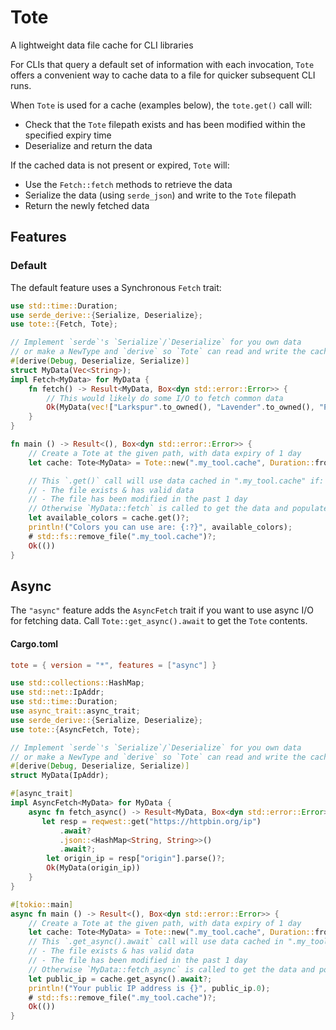# Tote

A lightweight data file cache for CLI libraries

For CLIs that query a default set of information with each invocation,
`Tote` offers a convenient way to cache data to a file for quicker
subsequent CLI runs.

When `Tote` is used for a cache (examples below), the `tote.get()` call will:
- Check that the `Tote` filepath exists and has been modified within the specified expiry time
- Deserialize and return the data

If the cached data is not present or expired, `Tote` will:
- Use the `Fetch::fetch` methods to retrieve the data
- Serialize the data (using `serde_json`) and write to the `Tote` filepath
- Return the newly fetched data

## Features
### Default
The default feature uses a Synchronous `Fetch` trait:

```rust
use std::time::Duration;
use serde_derive::{Serialize, Deserialize};
use tote::{Fetch, Tote};

// Implement `serde`'s `Serialize`/`Deserialize` for you own data
// or make a NewType and `derive` so `Tote` can read and write the cached data
#[derive(Debug, Deserialize, Serialize)]
struct MyData(Vec<String>);
impl Fetch<MyData> for MyData {
    fn fetch() -> Result<MyData, Box<dyn std::error::Error>> {
        // This would likely do some I/O to fetch common data
        Ok(MyData(vec!["Larkspur".to_owned(), "Lavender".to_owned(), "Periwinkle".to_owned()]))
    }
}

fn main () -> Result<(), Box<dyn std::error::Error>> {
    // Create a Tote at the given path, with data expiry of 1 day
    let cache: Tote<MyData> = Tote::new(".my_tool.cache", Duration::from_secs(86400));

    // This `.get()` call will use data cached in ".my_tool.cache" if:
    // - The file exists & has valid data
    // - The file has been modified in the past 1 day
    // Otherwise `MyData::fetch` is called to get the data and populate the cache file
    let available_colors = cache.get()?;
    println!("Colors you can use are: {:?}", available_colors);
    # std::fs::remove_file(".my_tool.cache")?;
    Ok(())
}
```

## Async
The `"async"` feature adds the `AsyncFetch` trait if you want to use async I/O for fetching data. Call `Tote::get_async().await` to get the `Tote` contents.

#### Cargo.toml
```toml
tote = { version = "*", features = ["async"] }
```

```rust
use std::collections::HashMap;
use std::net::IpAddr;
use std::time::Duration;
use async_trait::async_trait;
use serde_derive::{Serialize, Deserialize};
use tote::{AsyncFetch, Tote};

// Implement `serde`'s `Serialize`/`Deserialize` for you own data
// or make a NewType and `derive` so `Tote` can read and write the cached data
#[derive(Debug, Deserialize, Serialize)]
struct MyData(IpAddr);

#[async_trait]
impl AsyncFetch<MyData> for MyData {
    async fn fetch_async() -> Result<MyData, Box<dyn std::error::Error>> {
       let resp = reqwest::get("https://httpbin.org/ip")
           .await?
           .json::<HashMap<String, String>>()
           .await?;
        let origin_ip = resp["origin"].parse()?;
        Ok(MyData(origin_ip))
    }
}

#[tokio::main]
async fn main () -> Result<(), Box<dyn std::error::Error>> {
    // Create a Tote at the given path, with data expiry of 1 day
    let cache: Tote<MyData> = Tote::new(".my_tool.cache", Duration::from_secs(86400));
    // This `.get_async().await` call will use data cached in ".my_tool.cache" if:
    // - The file exists & has valid data
    // - The file has been modified in the past 1 day
    // Otherwise `MyData::fetch_async` is called to get the data and populate the cache file
    let public_ip = cache.get_async().await?;
    println!("Your public IP address is {}", public_ip.0);
    # std::fs::remove_file(".my_tool.cache")?;
    Ok(())
}
```